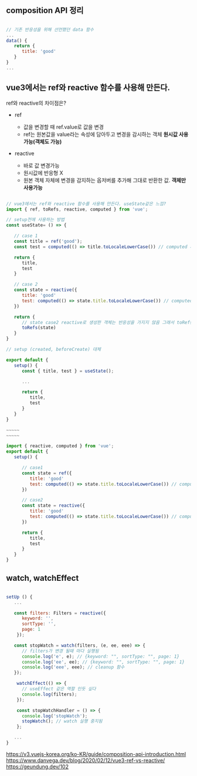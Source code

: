## composition API 정리

```js

// 기존 반응성을 위해 선언했던 data 함수
...
data() {
   return {
      title: 'good'
   }
}
...
```

## vue3에서는 ref와 reactive 함수를 사용해 만든다.

ref와 reactive의 차이점은?

- ref

  - 값을 변경할 때 ref.value로 값을 변경
  - ref는 원본값을 value라는 속성에 담아두고 변경을 감시하는 객체 **원시값 사용가능(객체도 가능)**

- reactive
  - 바로 값 변경가능
  - 원시값에 반응형 X
  - 원본 객체 자체에 변경을 감지하는 옵저버를 추가해 그대로 반환한 값. **객체만 사용가능**

```js

// vue3에서는 ref와 reactive 함수를 사용해 만든다. useState같은 느낌?
import { ref, toRefs, reactive, computed } from 'vue';

// setup전에 사용하는 방법
const useState= () => {

   // case 1
   const title = ref('good');
   const test = computed(() => title.toLocaleLowerCase()) // computed 사용

   return {
      title,
      test
   }

   // case 2
   const state = reactive({
      title: 'good'
      test: computed(() => state.title.toLocaleLowerCase()) // computed 사용
   })

   return {
      // state case2 reactive로 생성한 객체는 반응성을 가지지 않음 그래서 toRefs사용
      toRefs(state)
   }
}

// setup (created, beforeCreate) 대체

export default {
   setup() {
      const { title, test } = useState();

      ...

      return {
         title,
         test
      }
   }
}

~~~~~
~~~~~

import { reactive, computed } from 'vue';
export default {
   setup() {

      // case1
      const state = ref({
         title: 'good'
         test: computed(() => state.title.toLocaleLowerCase()) // computed 사용
      })

      // case2
      const state = reactive({
         title: 'good'
         test: computed(() => state.title.toLocaleLowerCase()) // computed 사용
      })

      return {
         title,
         test
      }
   }
}
```

## watch, watchEffect

```js

setUp () {
   ...

   const filters: Filters = reactive({
      keyword: '',
      sortType: '',
      page: 1
    });

   const stopWatch = watch(filters, (e, ee, eee) => {
      // filters가 변경 될때 마다 실행됨
      console.log('e', e); // {keyword: "", sortType: "", page: 1}
      console.log('ee', ee); // {keyword: "", sortType: "", page: 1}
      console.log('eee', eee); // cleanup 함수
   });

    watchEffect(() => {
      // useEffect 같은 역할 인듯 싶다
      console.log(filters);
    });

    const stopWatchHandler = () => {
      console.log('stopWatch');
      stopWatch(); // watch 실행 중지됨
    };

   ...
}

```

https://v3.vuejs-korea.org/ko-KR/guide/composition-api-introduction.html
https://www.danvega.dev/blog/2020/02/12/vue3-ref-vs-reactive/
https://geundung.dev/102
